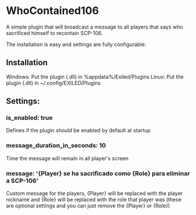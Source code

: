 # WhoContained106
A simple plugin that will broadcast a message to all players that says who sacrificed himself to recontain SCP-106.

The installation is easy and settings are fully configurable:

## Installation
Windows: Put the plugin (.dll) in %appdata%/Exiled/Plugins
Linux: Put the plugin (.dll) in ~/.config/EXILED/Plugins

## Settings:

### is_enabled: true
Defines if the plugin should be enabled by default at startup

### message_duration_in_seconds: 10
Time the message will remain in all player's screen

### message: '{Player} se ha sacrificado como {Role} para eliminar a SCP-106'
Custom message for the players, {Player} will be replaced with the player nickname and {Role} will be replaced with the role that player was (these are optional settings and you can just remove the {Player} or {Role})
